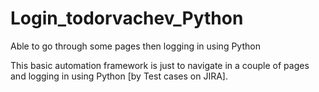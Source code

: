# Login_todorvachev_Python
Able to go through some pages then logging in using Python

This basic automation framework is just to navigate in a couple of pages and logging in using Python [by Test cases on JIRA].
